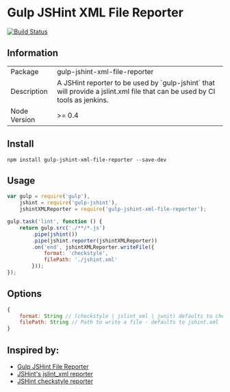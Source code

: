 Gulp JSHint XML File Reporter
=============================
[![Build Status](https://travis-ci.org/lourenzo/gulp-jshint-xml-file-reporter.svg)](https://travis-ci.org/lourenzo/gulp-jshint-xml-file-reporter)

Information
-----------

<table>
    <tr>
        <td>Package</td>
        <td>gulp-jshint-xml-file-reporter</td>
    </tr>
    <tr>
        <td>Description</td>
        <td>
            A JSHint reporter to be used by `gulp-jshint` that will provide a jslint.xml file that can be used by CI tools as jenkins.
        </td>
    </tr>
    <tr>
        <td>Node Version</td>
        <td>>= 0.4</td>
    </tr>
</table>

Install
-------

`npm install gulp-jshint-xml-file-reporter --save-dev`


Usage
-----

```javascript
var gulp = require('gulp'),
    jshint = require('gulp-jshint'),
    jshintXMLReporter = require('gulp-jshint-xml-file-reporter');

gulp.task('lint', function () {
    return gulp.src('./**/*.js')
        .pipe(jshint())
        .pipe(jshint.reporter(jshintXMLReporter))
        .on('end', jshintXMLReporter.writeFile({
            format: 'checkstyle',
            filePath: './jshint.xml'
        }));
});
```

Options
-------

```javascript
{
    format: String // (checkstyle | jslint_xml | junit) defaults to checkstyle
    filePath: String // Path to write a file - defaults to jshint.xml
}
```

Inspired by:
------------

* [Gulp JSHint File Reporter](https://github.com/spenceralger/gulp-jshint-file-reporter)
* [JSHint's jslint_xml reporter](https://github.com/jshint/jshint/blob/master/src/reporters/jslint_xml.js)
* [JSHint checkstyle reporter](https://github.com/mila-labs/jshint-checkstyle-file-reporter)

